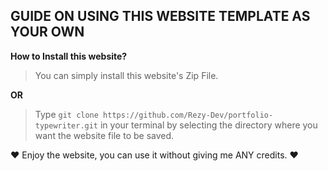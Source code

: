 ## GUIDE ON USING THIS WEBSITE TEMPLATE AS YOUR OWN

**How to Install this website?**
 > You can simply install this website's Zip File.
 
 **OR**
 
>  Type `git clone https://github.com/Rezy-Dev/portfolio-typewriter.git` in your terminal by selecting the directory where you want the website file to be saved.

:heart: Enjoy the website, you can use it without giving me ANY credits. :heart: 

